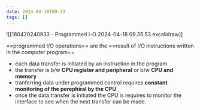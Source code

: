 ```yaml
---
date: 2024-04-18T09:33
tags: []
---
```

![[180420240933 - Programmed I-O 2024-04-18 09.35.53.excalidraw]]

==programmed I/O operations== are the ==result of I/O instructions written in the computer program==
- each data transfer is initiated by an instruction in the program
- the transfer is b/w **CPU register and peripheral** or b/w **CPU and memory**
- tranferring data under programmed control requires **constant monitoring of the perephiral by the CPU**
- once the data transfer is initiated the CPU is requires to monitor the interface to see when the next transfer can be made.